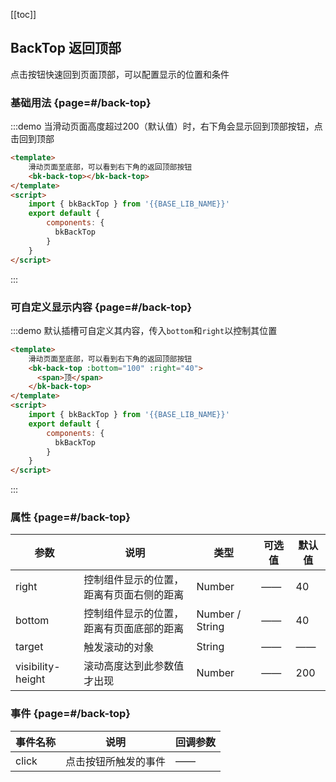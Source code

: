 <script>
    import { bkBackTop } from '@'

    export default {
        components: {
            bkBackTop
        }
    }
</script>

[[toc]]

## BackTop 返回顶部

点击按钮快速回到页面顶部，可以配置显示的位置和条件

### 基础用法 {page=#/back-top}

:::demo 当滑动页面高度超过200（默认值）时，右下角会显示回到顶部按钮，点击回到顶部
```html
<template>
    滑动页面至底部，可以看到右下角的返回顶部按钮
    <bk-back-top></bk-back-top>
</template>
<script>
    import { bkBackTop } from '{{BASE_LIB_NAME}}'
    export default {
        components: {
          bkBackTop
        }
    }
</script>
```
:::

### 可自定义显示内容 {page=#/back-top}

:::demo 默认插槽可自定义其内容，传入`bottom`和`right`以控制其位置
```html
<template>
    滑动页面至底部，可以看到右下角的返回顶部按钮
    <bk-back-top :bottom="100" :right="40">
      <span>顶</span>
    </bk-back-top>
</template>
<script>
    import { bkBackTop } from '{{BASE_LIB_NAME}}'
    export default {
        components: {
          bkBackTop
        }
    }
</script>
```
:::

### 属性 {page=#/back-top}
| 参数 | 说明 | 类型 | 可选值 | 默认值 |
|------|------|------|------|------|
| right | 控制组件显示的位置，距离有页面右侧的距离 | Number | —— | 40 |
| bottom | 控制组件显示的位置，距离有页面底部的距离 | Number / String | —— | 40 |
| target | 	触发滚动的对象 | String | —— | —— |
| visibility-height | 滚动高度达到此参数值才出现 | Number | —— | 200 |

### 事件 {page=#/back-top}
| 事件名称 | 说明 | 回调参数 |
|------|------|------|
| click | 点击按钮所触发的事件 | —— |